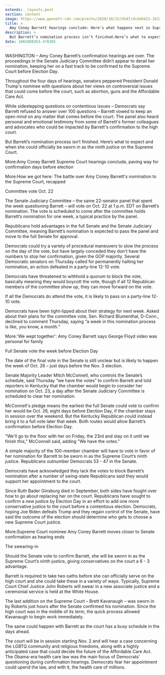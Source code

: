 ```yaml
--- 
extends: _layouts.post 
section: content 
image: https://www.gannett-cdn.com/presto/2020/10/15/USAT/dcde6421-1632-4a42-8fd1-bd0956918c0b-XXX_HGS_9859.JPG?crop=1023,576,x0,y0&width=1023&height=576&format=pjpg&auto=webp 
title: > 
  Amy Coney Barrett hearings conclude: Here's what happens next in Supreme Court confirmation 
description: > 
  But Barrett’s nomination process isn’t finished.Here’s what to expect and when she could officially be sworn in as the ninth justice on the Supreme Court.More:Amy Coney Barrett Supreme Court hearings conclude, paving way for confirmation days before electionMore:How we got here: The battle over Amy Coney Barrett's nomination to the Supreme Court, recappedCommittee vote Oct. 22The Senate Judiciary Committee – the same 22-senator panel that spent the week questioning Barrett – will vote on Oct. 22 at 1 p.m. EDT on Barrett’s nomination.Typically, Supreme Court Chief Justice John Roberts will swear in a new associate justice and a ceremonial service is held at the White House.The last addition on the Supreme Court – Brett Kavanaugh – was sworn in by Roberts just hours after the Senate confirmed his nomination. 
date: 1602808363.478385 
--- 
```

WASHINGTON – Amy Coney Barrett’s confirmation hearings are over. The proceedings in the Senate Judiciary Committee didn’t appear to derail her nomination, keeping her on a fast track to be confirmed to the Supreme Court before Election Day.

Throughout the four days of hearings, senators peppered President Donald Trump's nominee with questions about her views on controversial issues that could come before the court, such as abortion, guns and the Affordable Care Act.

While sidestepping questions on contentious issues – Democrats say Barrett refused to answer over 100 questions – Barrett vowed to keep an open mind on any matter that comes before the court. The panel also heard personal and emotional testimony from some of Barrett's former colleagues and advocates who could be impacted by Barrett's confirmation to the high court.

But Barrett’s nomination process isn’t finished. Here’s what to expect and when she could officially be sworn in as the ninth justice on the Supreme Court.

More:Amy Coney Barrett Supreme Court hearings conclude, paving way for confirmation days before election

More:How we got here: The battle over Amy Coney Barrett's nomination to the Supreme Court, recapped

Committee vote Oct. 22

The Senate Judiciary Committee – the same 22-senator panel that spent the week questioning Barrett – will vote on Oct. 22 at 1 p.m. EDT on Barrett’s nomination. The vote is scheduled to come after the committee holds Barrett’s nomination for one week, a typical practice by the panel.

Republicans hold advantages in the full Senate and the Senate Judiciary Committee, meaning Barrett’s nomination is expected to pass the panel and move to the full Senate for approval.

Democrats could try a variety of procedural maneuvers to slow the process on the day of the vote, but have largely conceded they don't have the numbers to stop her confirmation, given the GOP majority. Several Democratic senators on Thursday called for permanently halting her nomination, an action defeated in a party-line 12-10 vote.

Democrats have threatened to withhold a quorum to block the vote, basically meaning they would boycott the vote, though if all 12 Republican members of the committee show up, they can move forward on the vote.

If all the Democrats do attend the vote, it is likely to pass on a party-line 12-10 vote.

Democrats have been tight-lipped about their strategy for next week. Asked about their plans for the committee vote, Sen. Richard Blumenthal, D-Conn., declined to comment Thursday, saying “a week in this nomination process is like, you know, a month.”

More:'We wept together': Amy Coney Barrett says George Floyd video was personal for family

Full Senate vote the week before Election Day

The date of the final vote in the Senate is still unclear but is likely to happen the week of Oct. 26 – just days before the Nov. 3 election.

Senate Majority Leader Mitch McConnell, who controls the Senate’s schedule, said Thursday “we have the votes” to confirm Barrett and told reporters in Kentucky that the chamber would begin to consider her nomination on Oct. 23, a day after the Senate Judiciary Committee is scheduled to clear her nomination.

McConnell's pledge means the earliest the full Senate could vote to confirm her would be Oct. 26, eight days before Election Day, if the chamber stays in session over the weekend. But the Kentucky Republican could instead bring it to a full vote later that week. Both routes would allow Barrett’s confirmation before Election Day.

"We'll go to the floor with her on Friday, the 23rd and stay on it until we finish this," McConnell said, adding "We have the votes."

A simple majority of the 100-member chamber will have to vote in favor of her nomination for Barrett to be sworn in as the Supreme Court’s ninth justice. Republicans outnumber Democrats 53 - 47 in the Senate.

Democrats have acknowledged they lack the votes to block Barrett’s nomination after a number of swing-state Republicans said they would support her appointment to the court.

Since Ruth Bader Ginsburg died in September, both sides have fought over how to go about replacing her on the court. Republicans have sought to confirm a new justice by Election Day in an effort to add one more conservative justice to the court before a contentious election. Democrats, hoping Joe Biden defeats Trump and they regain control of the Senate, have said the outcome of the election should determine who gets to choose a new Supreme Court justice.

More:Supreme Court nominee Amy Coney Barrett moves closer to Senate confirmation as hearing ends

The swearing-in

Should the Senate vote to confirm Barrett, she will be sworn in as the Supreme Court’s ninth justice, giving conservatives on the court a 6 - 3 advantage.

Barrett is required to take two oaths before she can officially serve on the high court and she could take these in a variety of ways. Typically, Supreme Court Chief Justice John Roberts will swear in a new associate justice and a ceremonial service is held at the White House.

The last addition on the Supreme Court – Brett Kavanaugh – was sworn in by Roberts just hours after the Senate confirmed his nomination. Since the high court was in the middle of its term, the quick process allowed Kavanaugh to begin work immediately.

The same could happen with Barrett as the court has a busy schedule in the days ahead.

The court will be in session starting Nov. 2 and will hear a case concerning the LGBTQ community and religious freedoms, along with a highly anticipated case that could decide the future of the Affordable Care Act. The Obama-era health care law was the main focus of Democrats' questioning during confirmation hearings. Democrats fear her appointment could upend the law, and with it, the health care of millions.